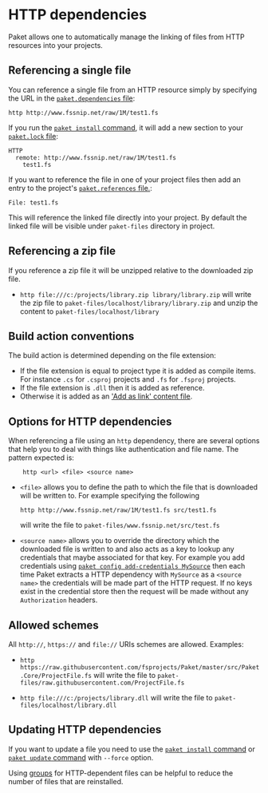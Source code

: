 # HTTP dependencies

Paket allows one to automatically manage the linking of files from HTTP
resources into your projects.

## Referencing a single file

You can reference a single file from an HTTP resource simply by specifying the
URL in the [`paket.dependencies` file](dependencies-file.html):

```paket
http http://www.fssnip.net/raw/1M/test1.fs
```

If you run the [`paket install` command](paket-install.html), it will add a new
section to your [`paket.lock` file](lock-file.html):

```paket
HTTP
  remote: http://www.fssnip.net/raw/1M/test1.fs
    test1.fs
```

If you want to reference the file in one of your project files then add an entry
to the project's [`paket.references` file.](references-files.html):

```paket
File: test1.fs
```

This will reference the linked file directly into your project. By default the
linked file will be visible under `paket-files` directory in project.

## Referencing a zip file

If you reference a zip file it will be unzipped relative to the downloaded zip file.

* `http file:///c:/projects/library.zip library/library.zip`
  will write the zip file to `paket-files/localhost/library/library.zip` and unzip the content to `paket-files/localhost/library`

## Build action conventions

The build action is determined depending on the file extension:

* If the file extension is equal to project type it is added as compile items. For
  instance `.cs` for `.csproj` projects and `.fs` for `.fsproj` projects.
* If  the file extension is `.dll` then it is added as reference.
* Otherwise it is added as an
  ['Add as link' content file](https://msdn.microsoft.com/en-us/library/windows/apps/jj714082(v=vs.105).aspx).

## Options for HTTP dependencies

When referencing a file using an `http` dependency, there are several options
that help you to deal with things like authentication and file name. The pattern
expected is:

```paket
    http <url> <file> <source name>
```

* `<file>` allows you to define the path to which the file that is downloaded
  will be written to. For example specifying the following

  ```paket
  http http://www.fssnip.net/raw/1M/test1.fs src/test1.fs
  ```

  will write the file to `paket-files/www.fssnip.net/src/test.fs`

* `<source name>` allows you to override the directory which the downloaded file
  is written to and also acts as a key to lookup any credentials that maybe
  associated for that key. For example you add credentials
  using [`paket config add-credentials MySource`](paket-config.html) then
  each time Paket extracts a HTTP dependency with `MySource` as a
  `<source name>` the credentials will be made part of the HTTP request. If no
  keys exist in the credential store then the request will be made without
  any `Authorization` headers.

## Allowed schemes

All `http://`, `https://` and `file://` URIs schemes are allowed. Examples:

* `http https://raw.githubusercontent.com/fsprojects/Paket/master/src/Paket.Core/ProjectFile.fs`
  will write the file to `paket-files/raw.githubusercontent.com/ProjectFile.fs`

* `http file:///c:/projects/library.dll`
  will write the file to `paket-files/localhost/library.dll`

## Updating HTTP dependencies

If you want to update a file you need to use the
[`paket install` command](paket-install.html) or
[`paket update` command](paket-update.html) with `--force` option.

Using [groups](groups.html) for HTTP-dependent files can be helpful to reduce
the number of files that are reinstalled.

## 

